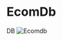 # EcomDb
DB
![Ecomdb](https://github.com/user-attachments/assets/8bb9f9da-14c1-446d-9263-8f6be12bd7ea)

